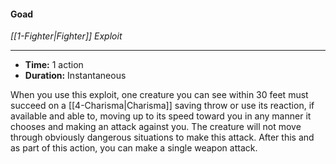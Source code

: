 #### Goad
*[[1-Fighter|Fighter]] Exploit*
___
- **Time:** 1 action
- **Duration:** Instantaneous

When you use this exploit, one creature you can see within 30 feet must succeed on a [[4-Charisma|Charisma]] saving throw or use its reaction, if available and able to, moving up to its speed toward you in any manner it chooses and making an attack against you. The creature will not move through obviously dangerous situations to make this attack.
After this and as part of this action, you can make a single weapon attack.
